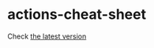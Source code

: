 # actions-cheat-sheet

Check [the latest version](https://helaili.github.io/actions-cheat-sheet/actions-cheat-sheet.html)
